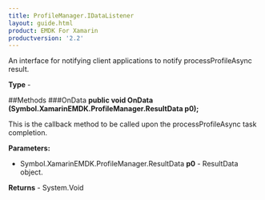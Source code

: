 ```yaml
---
title: ProfileManager.IDataListener
layout: guide.html
product: EMDK For Xamarin
productversion: '2.2'
---
```

An interface for notifying client applications to notify processProfileAsync result.

**Type** - 

##Methods
###OnData
**public void OnData (Symbol.XamarinEMDK.ProfileManager.ResultData p0);**

This is the callback method to be called upon the processProfileAsync task completion.

**Parameters:** 

* Symbol.XamarinEMDK.ProfileManager.ResultData **p0** - ResultData object.

**Returns** - System.Void
















